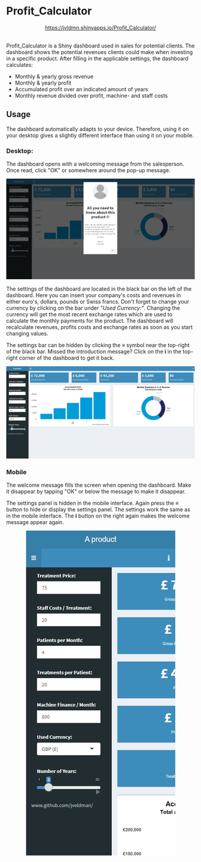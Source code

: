 # Profit_Calculator

<div align="center">
    <a href="https://jvldmn.shinyapps.io/Profit_Calculator/">https://jvldmn.shinyapps.io/Profit_Calculator/</a>
    </div>


</br>

Profit_Calculator is a Shiny dashboard used in sales for potential clients. The dashboard shows the potential revenues clients could make when investing in a specific product. After filling in the applicable settings, the dashboard calculates: 
* Monthly \& yearly gross revenue 
* Monthly \& yearly profit
* Accumulated profit over an indicated amount of years
* Monthly revenue divided over profit, machine- and staff costs


## Usage

The dashboard automatically adapts to your device. Therefore, using it on your desktop gives a slightly different interface than using it on your mobile. 

### Desktop:

The dashboard opens with a welcoming message from the salesperson. Once read, click "OK" or somewhere around the pop-up message. 

![Opening window](/www/dash_pop.jpg)

The settings of the dashboard are located in the black bar on the left of the dashboard. Here you can insert your company's costs and revenues in either euro's, dollars, pounds or Swiss francs. Don't forget to change your currency by clicking on the bar under *"Used Currency:"*. Changing the currency will get the most recent exchange rates which are used to calculate the monthly payments for the product. The dashboard will recalculate revenues, profits costs and exchange rates as soon as you start changing values. 

The settings bar can be hidden by clicking the &equiv; symbol near the top-right of the black bar. Missed the introduction message? Click on the **i** in the top-right corner of the dashboard to get it back. 

![Dashboard_desk](/www/dash_1.jpg)

### Mobile

The welcome message fills the screen when opening the dashboard. Make it disappear by tapping "OK" or below the message to make it disappear. 

The settings panel is hidden in the mobile interface. Again press the &equiv; button to hide or display the settings panel. The settings work the same as in the mobile interface. The **i** button on the right again makes the welcome message appear again.

<p align ="center">
    <img src = "www/dash_mobset.jpg"\>
</p>
